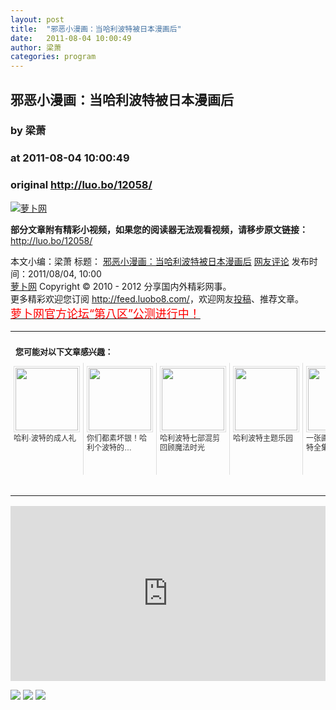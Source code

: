 ```yaml
---
layout: post
title:  "邪恶小漫画：当哈利波特被日本漫画后"
date:   2011-08-04 10:00:49
author: 梁萧
categories: program
---
```


## 邪恶小漫画：当哈利波特被日本漫画后
### by 梁萧
### at 2011-08-04 10:00:49
### original <http://luo.bo/12058/>

<p><a title="萝卜网" href="http://dulei.si/files/2011/08/02/55eaa54dce41c55373d74004d676cfe5.jpg"><img src="http://dulei.si/files/2011/08/02/55eaa54dce41c55373d74004d676cfe5.jpg" alt="萝卜网" title="萝卜网" border="0"></a></p><p><strong>部分文章附有精彩小视频，如果您的阅读器无法观看视频，请移步原文链接：</strong> <a href="http://luo.bo/12058/" title="邪恶小漫画：当哈利波特被日本漫画后">http://luo.bo/12058/</a></p> 本文小编：梁萧 标题： <a href="http://luo.bo/12058/" title="邪恶小漫画：当哈利波特被日本漫画后">邪恶小漫画：当哈利波特被日本漫画后</a> <a href="http://luo.bo/12058/#comments" title="to the comments">网友评论</a> 发布时间：2011/08/04, 10:00 <br> <a href="http://luo.bo/" title="萝卜网 - 人人都是艺术家">萝卜网</a> Copyright ©   2010 - 2012 分享国内外精彩网事。<br> 更多精彩欢迎您订阅 <a href="http://feed.luobo8.com/">http://feed.luobo8.com/</a>，欢迎网友<a href="http://luo.bo/delivery/">投稿</a>、推荐文章。<br> <a href="http://luo.bo/8888/"><font color="red" size="4">萝卜网官方论坛“第八区”公测进行中！</font></a><br><table cellspacing="0" cellpadding="3" border="0" style="clear:both"><tr><td colspan="5"><b><font size="-1" style="display:block!important;padding:20px 0 5px!important">您可能对以下文章感兴趣：</font></b></td></tr><tr><td width="106" valign="top" style="padding:5px!important;margin:0!important"> <a title="哈利·波特的成人礼" style="text-decoration:none!important" href="http://app.wumii.com/ext/redirect.htm?url=http%3A%2F%2Fluo.bo%2F11930%2F&amp;from=http%3A%2F%2Fluo.bo%2F12058%2F"> <img style="margin:0!important;padding:2px!important;border:1px solid #dddddd!important;width:100px!important;height:100px!important" src="http://static.wumii.com/site_images/2011/08/01/20329595.jpg" width="100px" height="100px"><br> <font size="-1" color="#333333" style="display:block!important;line-height:15px!important;width:106px!important;font:12px/15px arial!important;height:60px!important;margin:3px 0 0 0!important;padding:0!important;overflow:hidden!important">哈利·波特的成人礼</font> </a></td><td width="106" valign="top" style="padding:5px!important;margin:0!important;border-left:1px solid #dddddd!important"> <a title="你们都素坏银！哈利个波特的…" style="text-decoration:none!important" href="http://app.wumii.com/ext/redirect.htm?url=http%3A%2F%2Fluo.bo%2F11997%2F&amp;from=http%3A%2F%2Fluo.bo%2F12058%2F"> <img style="margin:0!important;padding:2px!important;border:1px solid #dddddd!important;width:100px!important;height:100px!important" src="http://static.wumii.com/site_images/2011/08/02/20541020.jpg" width="100px" height="100px"><br> <font size="-1" color="#333333" style="display:block!important;line-height:15px!important;width:106px!important;font:12px/15px arial!important;height:60px!important;margin:3px 0 0 0!important;padding:0!important;overflow:hidden!important">你们都素坏银！哈利个波特的…</font> </a></td><td width="106" valign="top" style="padding:5px!important;margin:0!important;border-left:1px solid #dddddd!important"> <a title="哈利波特七部混剪回顾魔法时光" style="text-decoration:none!important" href="http://app.wumii.com/ext/redirect.htm?url=http%3A%2F%2Fluo.bo%2F12027%2F&amp;from=http%3A%2F%2Fluo.bo%2F12058%2F"> <img style="margin:0!important;padding:2px!important;border:1px solid #dddddd!important;width:100px!important;height:100px!important" src="http://static.wumii.com/site_images/2011/08/03/20609108.jpg" width="100px" height="100px"><br> <font size="-1" color="#333333" style="display:block!important;line-height:15px!important;width:106px!important;font:12px/15px arial!important;height:60px!important;margin:3px 0 0 0!important;padding:0!important;overflow:hidden!important">哈利波特七部混剪回顾魔法时光</font> </a></td><td width="106" valign="top" style="padding:5px!important;margin:0!important;border-left:1px solid #dddddd!important"> <a title="哈利波特主题乐园" style="text-decoration:none!important" href="http://app.wumii.com/ext/redirect.htm?url=http%3A%2F%2Fluo.bo%2F11989%2F&amp;from=http%3A%2F%2Fluo.bo%2F12058%2F"> <img style="margin:0!important;padding:2px!important;border:1px solid #dddddd!important;width:100px!important;height:100px!important" src="http://static.wumii.com/site_images/2011/08/02/20499282.jpg" width="100px" height="100px"><br> <font size="-1" color="#333333" style="display:block!important;line-height:15px!important;width:106px!important;font:12px/15px arial!important;height:60px!important;margin:3px 0 0 0!important;padding:0!important;overflow:hidden!important">哈利波特主题乐园</font> </a></td><td width="106" valign="top" style="padding:5px!important;margin:0!important;border-left:1px solid #dddddd!important"> <a title="一张画讲完“哈利波特全集”" style="text-decoration:none!important" href="http://app.wumii.com/ext/redirect.htm?url=http%3A%2F%2Fluo.bo%2F11487%2F&amp;from=http%3A%2F%2Fluo.bo%2F12058%2F"> <img style="margin:0!important;padding:2px!important;border:1px solid #dddddd!important;width:100px!important;height:100px!important" src="http://static.wumii.com/site_images/2011/07/22/18508261.jpg" width="100px" height="100px"><br> <font size="-1" color="#333333" style="display:block!important;line-height:15px!important;width:106px!important;font:12px/15px arial!important;height:60px!important;margin:3px 0 0 0!important;padding:0!important;overflow:hidden!important">一张画讲完“哈利波特全集”</font> </a></td></tr><tr><td colspan="5" align="right"> <a style="text-decoration:none!important" href="http://www.wumii.com/widget/relatedItems.htm" title="无觅相关文章插件"> <font size="-1" color="#bbbbbb" style="display:block!important;font-family:arial!important;padding:5px 0!important;font-size:12px!important;color:#bbb!important">无觅</font> </a></td></tr></table><p><iframe src="http://feedads.g.doubleclick.net/~ah/f/7sv1ooo89v8jfelhdjk8plpa64/300/250?ca=1&amp;fh=280#http%3A%2F%2Fluo.bo%2F12058%2F" width="100%" height="280" frameborder="0" scrolling="no" marginwidth="0" marginheight="0"></iframe></p><div>
<a href="http://feeds.feedburner.com/~ff/tamd?a=NM6qSMQsp3o:hypr6KolwRs:yIl2AUoC8zA"><img src="http://feeds.feedburner.com/~ff/tamd?d=yIl2AUoC8zA" border="0"></a> <a href="http://feeds.feedburner.com/~ff/tamd?a=NM6qSMQsp3o:hypr6KolwRs:qj6IDK7rITs"><img src="http://feeds.feedburner.com/~ff/tamd?d=qj6IDK7rITs" border="0"></a> <a href="http://feeds.feedburner.com/~ff/tamd?a=NM6qSMQsp3o:hypr6KolwRs:-BTjWOF_DHI"><img src="http://feeds.feedburner.com/~ff/tamd?i=NM6qSMQsp3o:hypr6KolwRs:-BTjWOF_DHI" border="0"></a>
</div>